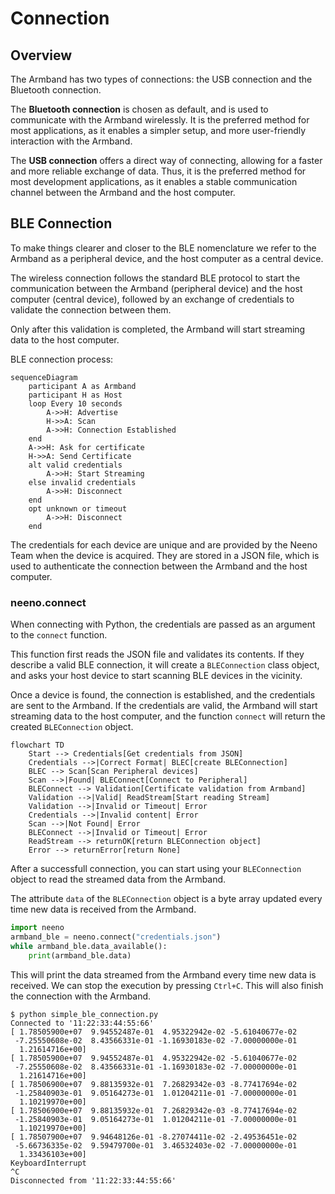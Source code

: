 # Connection

## Overview

The Armband has two types of connections: the USB connection and the Bluetooth
connection.

The **Bluetooth connection** is chosen as default, and is used to communicate
with the Armband wirelessly. It is the preferred method for most applications,
as it enables a simpler setup, and more user-friendly interaction with the
Armband.

The **USB connection** offers a direct way of connecting, allowing for a faster
and more reliable exchange of data. Thus, it is the preferred method for most
development applications, as it enables a stable communication channel between
the Armband and the host computer.

## BLE Connection

To make things clearer and closer to the BLE nomenclature we refer to the
Armband as a peripheral device, and the host computer as a central device.

The wireless connection follows the standard BLE protocol to start the
communication between the Armband (peripheral device) and the host computer
(central device), followed by an exchange of credentials to validate the
connection between them.

Only after this validation is completed, the Armband will start streaming data
to the host computer.

BLE connection process:

```mermaid
sequenceDiagram
    participant A as Armband
    participant H as Host
    loop Every 10 seconds
        A->>H: Advertise
        H->>A: Scan
        A->>H: Connection Established
    end
    A->>H: Ask for certificate
    H->>A: Send Certificate
    alt valid credentials
        A->>H: Start Streaming
    else invalid credentials
        A->>H: Disconnect
    end
    opt unknown or timeout
        A->>H: Disconnect
    end
```

The credentials for each device are unique and are provided by the Neeno Team
when the device is acquired. They are stored in a JSON file, which is used to
authenticate the connection between the Armband and the host computer.

### neeno.connect

When connecting with Python, the credentials are passed as an argument to the
`connect` function.

This function first reads the JSON file and validates its contents. If they
describe a valid BLE connection, it will create a `BLEConnection` class object,
and asks your host device to start scanning BLE devices in the vicinity.

Once a device is found, the connection is established, and the credentials are
sent to the Armband. If the credentials are valid, the Armband will start
streaming data to the host computer, and the function `connect` will return the
created `BLEConnection` object.

```mermaid
flowchart TD
    Start --> Credentials[Get credentials from JSON]
    Credentials -->|Correct Format| BLEC[create BLEConnection]
    BLEC --> Scan[Scan Peripheral devices]
    Scan -->|Found| BLEConnect[Connect to Peripheral]
    BLEConnect --> Validation[Certificate validation from Armband]
    Validation -->|Valid| ReadStream[Start reading Stream]
    Validation -->|Invalid or Timeout| Error
    Credentials -->|Invalid content| Error
    Scan -->|Not Found| Error
    BLEConnect -->|Invalid or Timeout| Error
    ReadStream --> returnOK[return BLEConnection object]
    Error --> returnError[return None]
```

After a successfull connection, you can start using your `BLEConnection` object
to read the streamed data from the Armband.

The attribute `data` of the `BLEConnection` object is a byte array updated
every time new data is received from the Armband.

```python title="simple_ble_connection.py"
import neeno
armband_ble = neeno.connect("credentials.json")
while armband_ble.data_available():
    print(armband_ble.data)
```

This will print the data streamed from the Armband every time new data is
received. We can stop the execution by pressing `Ctrl+C`. This will also
finish the connection with the Armband.

```
$ python simple_ble_connection.py
Connected to '11:22:33:44:55:66'
[ 1.78505900e+07  9.94552487e-01  4.95322942e-02 -5.61040677e-02
 -7.25550608e-02  8.43566331e-01 -1.16930183e-02 -7.00000000e-01
  1.21614716e+00]
[ 1.78505900e+07  9.94552487e-01  4.95322942e-02 -5.61040677e-02
 -7.25550608e-02  8.43566331e-01 -1.16930183e-02 -7.00000000e-01
  1.21614716e+00]
[ 1.78506900e+07  9.88135932e-01  7.26829342e-03 -8.77417694e-02
 -1.25840903e-01  9.05164273e-01  1.01204211e-01 -7.00000000e-01
  1.10219970e+00]
[ 1.78506900e+07  9.88135932e-01  7.26829342e-03 -8.77417694e-02
 -1.25840903e-01  9.05164273e-01  1.01204211e-01 -7.00000000e-01
  1.10219970e+00]
[ 1.78507900e+07  9.94648126e-01 -8.27074411e-02 -2.49536451e-02
 -5.66736335e-02  9.59479700e-01  3.46532403e-02 -7.00000000e-01
  1.33436103e+00]
KeyboardInterrupt
^C
Disconnected from '11:22:33:44:55:66'
```
